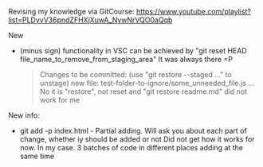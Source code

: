 Revising my knowledge via GitCourse: https://www.youtube.com/playlist?list=PLDyvV36pndZFHXjXuwA_NywNrVQO0aQqb

New

- (minus sign) functionality in VSC can be achieved by "git reset HEAD file_name_to_remove_from_staging_area"
  It was always there =P
  > Changes to be committed:
  > (use "git restore --staged <file>..." to unstage)
            new file:   test-folder-to-ignore/some_unneeded_file.js
  ... No it is "restore", not reset and "git restore readme.md" did not work for me

New info:

- git add -p index.html - Partial adding. Will ask you about each part of change, whether iy should be added or not
  Did not get how it works for now. In my case. 3 batches of code in different places adding at the same time
